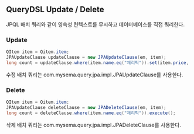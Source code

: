 ## QueryDSL Update / Delete

JPQL 배치 쿼리와 같이 영속성 컨텍스트를 무시하고 데이터베이스를 직접 쿼리한다.

### Update

```java
QItem item = Qitem.item;
JPAUpdateClause updateClause = new JPAUpdateClause(em, item);
long count = updateClause.where(item.name.eq("체리픽")).set(item.price, item.price.add(100)).execute();

```

수정 배치 쿼리는 com.mysema.query.jpa.impl.JPAUpdateClause를 사용한다.

### Delete

```java
QItem item = Qitem.item;
JPAUpdateClause deleteClause = new JPADeleteClause(em, item);
long count = deleteClause.where(item.name.eq("체리픽")).execute();

```

삭제 배치 쿼리는 com.mysema.query.jpa.impl.JPADeleteClause를 사용한다.
